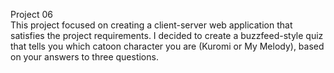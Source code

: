 Project 06  
This project focused on creating a client-server web application that satisfies the project requirements. I decided to create a buzzfeed-style quiz that tells you which catoon character you are (Kuromi or My Melody), based on your answers to three questions. 
